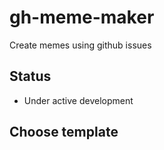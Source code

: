 # gh-meme-maker

Create memes using github issues

## Status 

- Under active development

## Choose template


